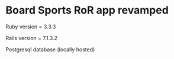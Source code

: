 # Board Sports RoR app revamped

  Ruby version = 3.3.3

  Rails version = 7.1.3.2

  Postgresql database (locally hosted)

